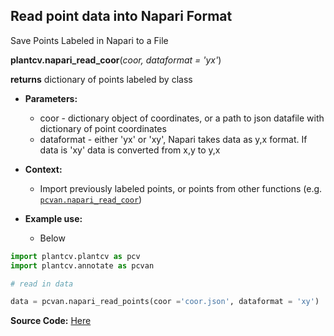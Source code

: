 ## Read point data into Napari Format

Save Points Labeled in Napari to a File

**plantcv.napari_read_coor**(*coor, dataformat = 'yx'*)

**returns** dictionary of points labeled by class

- **Parameters:**
    - coor - dictionary object of coordinates, or a path to json datafile with dictionary of point coordinates
    - dataformat - either 'yx' or 'xy', Napari takes data as y,x format. If data is 'xy' data is converted from x,y to y,x

- **Context:**
    - Import previously labeled points, or points from other functions (e.g. [`pcvan.napari_read_coor`](napari_read_coor.md))

- **Example use:**
    - Below


```python
import plantcv.plantcv as pcv 
import plantcv.annotate as pcvan

# read in data

data = pcvan.napari_read_points(coor ='coor.json', dataformat = 'xy')

```

**Source Code:** [Here](https://github.com/danforthcenter/plantcv-annotate/blob/main/plantcv/annotate/napari_read_coor.py)
